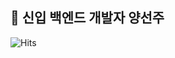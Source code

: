<h2> 🐣 신입 백엔드 개발자 양선주 </h2>

![Hits](https://hits.seeyoufarm.com/api/count/incr/badge.svg?url=https%3A%2F%2Fgithub.com%2FsunjuYang)

